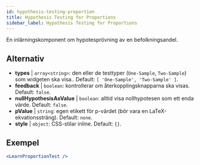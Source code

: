 ```yaml
---
id: hypothesis-testing-proportion
title: Hypothesis Testing for Proportions
sidebar_label: Hypothesis Testing for Proportions
---
```


En inlärningskomponent om hypotesprövning av en befolkningsandel.

## Alternativ

* __types__ | `array<string>`: den eller de testtyper (`One-Sample`, `Two-Sample`) som widgeten ska visa.. Default: `[
  'One-Sample',
  'Two-Sample'
]`.
* __feedback__ | `boolean`: kontrollerar om återkopplingsknapparna ska visas. Default: `false`.
* __nullHypothesisAsValue__ | `boolean`: alltid visa nollhypotesen som ett enda värde. Default: `false`.
* __pValue__ | `string`: egen etikett för p-värdet (bör vara en LaTeX-ekvationssträng). Default: `none`.
* __style__ | `object`: CSS-stilar inline. Default: `{}`.


## Exempel

```jsx live
<LearnProportionTest />
```

